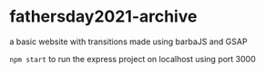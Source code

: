 # fathersday2021-archive
a basic website with transitions made using barbaJS and GSAP

`npm start` to run the express project on localhost using port 3000 
